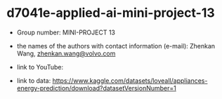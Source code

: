 # d7041e-applied-ai-mini-project-13

- Group number: MINI-PROJECT 13
- the names of the authors with contact information (e-mail): Zhenkan Wang, zhenkan.wang@volvo.com

- link to YouTube: 

- link to data: https://www.kaggle.com/datasets/loveall/appliances-energy-prediction/download?datasetVersionNumber=1

